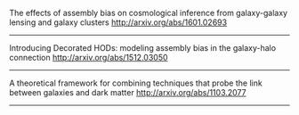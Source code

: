 
The effects of assembly bias on cosmological inference from galaxy-galaxy lensing and galaxy clusters
http://arxiv.org/abs/1601.02693

------------------------------------------------

Introducing Decorated HODs: modeling assembly bias in the galaxy-halo connection
http://arxiv.org/abs/1512.03050

------------------------------------------------

A theoretical framework for combining techniques that probe the link between galaxies and dark matter
http://arxiv.org/abs/1103.2077

------------------------------------------------
